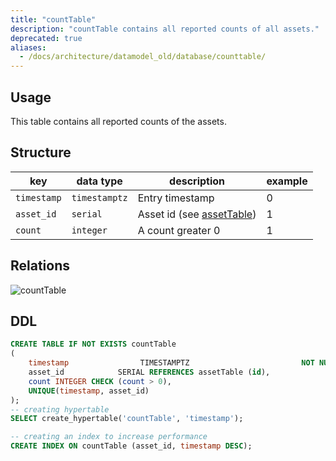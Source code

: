 ```yaml
---
title: "countTable"
description: "countTable contains all reported counts of all assets."
deprecated: true
aliases:
  - /docs/architecture/datamodel_old/database/counttable/
---
```


## Usage

This table contains all reported counts of the assets.

## Structure

| key         | data type     | description                                | example |
|-------------|---------------|--------------------------------------------|---------|
| `timestamp` | `timestamptz` | Entry timestamp                            | 0       |
| `asset_id`  | `serial`      | Asset id (see [assetTable](/docs/architecture/datamodel/database/assettable)) | 1       |
| `count`     | `integer`     | A count greater 0                          | 1       |


## Relations

![countTable](/images/architecture/datamodel/database/counttable.png)

## DDL
```sql
CREATE TABLE IF NOT EXISTS countTable
(
    timestamp                TIMESTAMPTZ                         NOT NULL,
    asset_id            SERIAL REFERENCES assetTable (id),
    count INTEGER CHECK (count > 0),
    UNIQUE(timestamp, asset_id)
);
-- creating hypertable
SELECT create_hypertable('countTable', 'timestamp');

-- creating an index to increase performance
CREATE INDEX ON countTable (asset_id, timestamp DESC);
```
